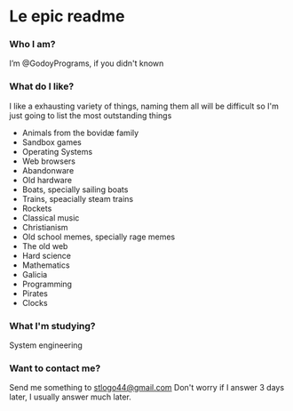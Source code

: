# Le epic readme
### Who I am?
I’m @GodoyPrograms, if you didn't known

### What do I like?
I like a exhausting variety of things, naming them all will be difficult so I'm just going to list the most outstanding things
- Animals from the bovidæ family
- Sandbox games
- Operating Systems
- Web browsers
- Abandonware
- Old hardware
- Boats, specially sailing boats
- Trains, speacially steam trains
- Rockets
- Classical music
- Christianism
- Old school memes, specially rage memes
- The old web
- Hard science
- Mathematics
- Galicia
- Programming
- Pirates
- Clocks

### What I'm studying?
System engineering

### Want to contact me?
Send me something to stlogo44@gmail.com
Don't worry if I answer 3 days later, I usually answer much later.
